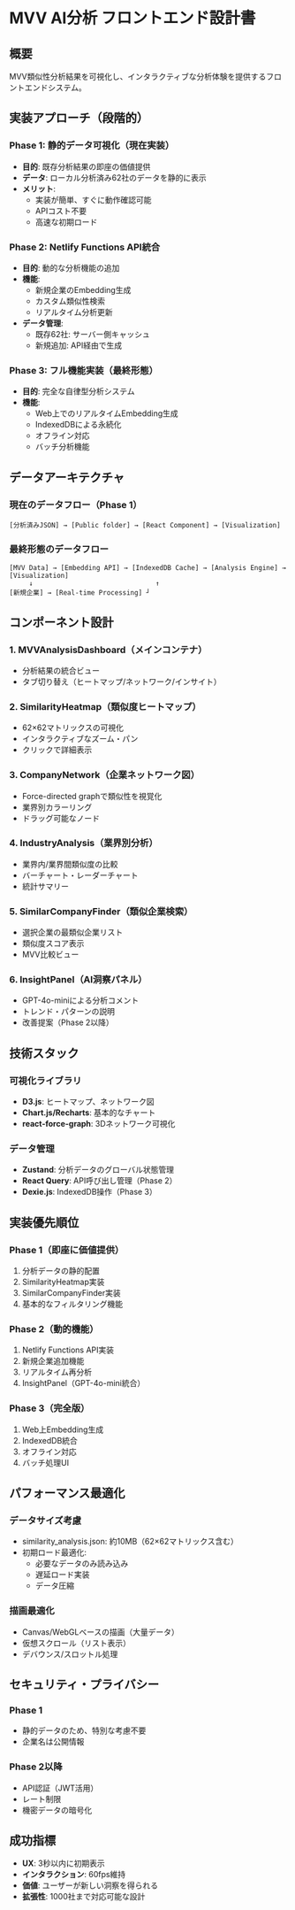 # MVV AI分析 フロントエンド設計書

## 概要

MVV類似性分析結果を可視化し、インタラクティブな分析体験を提供するフロントエンドシステム。

## 実装アプローチ（段階的）

### Phase 1: 静的データ可視化（現在実装）
- **目的**: 既存分析結果の即座の価値提供
- **データ**: ローカル分析済み62社のデータを静的に表示
- **メリット**: 
  - 実装が簡単、すぐに動作確認可能
  - APIコスト不要
  - 高速な初期ロード

### Phase 2: Netlify Functions API統合
- **目的**: 動的な分析機能の追加
- **機能**:
  - 新規企業のEmbedding生成
  - カスタム類似性検索
  - リアルタイム分析更新
- **データ管理**: 
  - 既存62社: サーバー側キャッシュ
  - 新規追加: API経由で生成

### Phase 3: フル機能実装（最終形態）
- **目的**: 完全な自律型分析システム
- **機能**:
  - Web上でのリアルタイムEmbedding生成
  - IndexedDBによる永続化
  - オフライン対応
  - バッチ分析機能

## データアーキテクチャ

### 現在のデータフロー（Phase 1）
```
[分析済みJSON] → [Public folder] → [React Component] → [Visualization]
```

### 最終形態のデータフロー
```
[MVV Data] → [Embedding API] → [IndexedDB Cache] → [Analysis Engine] → [Visualization]
     ↓                               ↑
[新規企業] → [Real-time Processing] ┘
```

## コンポーネント設計

### 1. MVVAnalysisDashboard（メインコンテナ）
- 分析結果の統合ビュー
- タブ切り替え（ヒートマップ/ネットワーク/インサイト）

### 2. SimilarityHeatmap（類似度ヒートマップ）
- 62×62マトリックスの可視化
- インタラクティブなズーム・パン
- クリックで詳細表示

### 3. CompanyNetwork（企業ネットワーク図）
- Force-directed graphで類似性を視覚化
- 業界別カラーリング
- ドラッグ可能なノード

### 4. IndustryAnalysis（業界別分析）
- 業界内/業界間類似度の比較
- バーチャート・レーダーチャート
- 統計サマリー

### 5. SimilarCompanyFinder（類似企業検索）
- 選択企業の最類似企業リスト
- 類似度スコア表示
- MVV比較ビュー

### 6. InsightPanel（AI洞察パネル）
- GPT-4o-miniによる分析コメント
- トレンド・パターンの説明
- 改善提案（Phase 2以降）

## 技術スタック

### 可視化ライブラリ
- **D3.js**: ヒートマップ、ネットワーク図
- **Chart.js/Recharts**: 基本的なチャート
- **react-force-graph**: 3Dネットワーク可視化

### データ管理
- **Zustand**: 分析データのグローバル状態管理
- **React Query**: API呼び出し管理（Phase 2）
- **Dexie.js**: IndexedDB操作（Phase 3）

## 実装優先順位

### Phase 1（即座に価値提供）
1. 分析データの静的配置
2. SimilarityHeatmap実装
3. SimilarCompanyFinder実装
4. 基本的なフィルタリング機能

### Phase 2（動的機能）
1. Netlify Functions API実装
2. 新規企業追加機能
3. リアルタイム再分析
4. InsightPanel（GPT-4o-mini統合）

### Phase 3（完全版）
1. Web上Embedding生成
2. IndexedDB統合
3. オフライン対応
4. バッチ処理UI

## パフォーマンス最適化

### データサイズ考慮
- similarity_analysis.json: 約10MB（62×62マトリックス含む）
- 初期ロード最適化:
  - 必要なデータのみ読み込み
  - 遅延ロード実装
  - データ圧縮

### 描画最適化
- Canvas/WebGLベースの描画（大量データ）
- 仮想スクロール（リスト表示）
- デバウンス/スロットル処理

## セキュリティ・プライバシー

### Phase 1
- 静的データのため、特別な考慮不要
- 企業名は公開情報

### Phase 2以降
- API認証（JWT活用）
- レート制限
- 機密データの暗号化

## 成功指標

- **UX**: 3秒以内に初期表示
- **インタラクション**: 60fps維持
- **価値**: ユーザーが新しい洞察を得られる
- **拡張性**: 1000社まで対応可能な設計